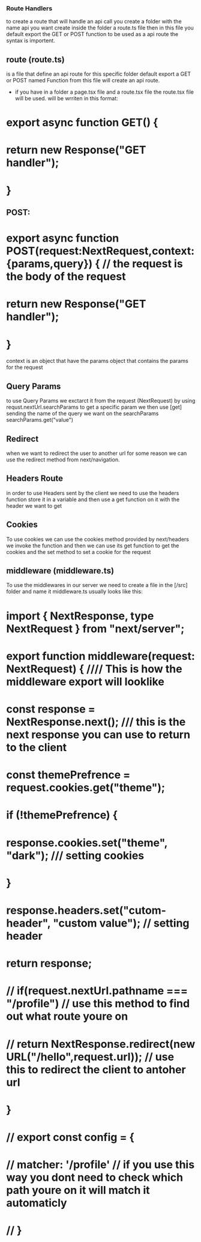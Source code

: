 

### Route Handlers

to create a route that will handle an api call you create a folder with the name api you want create inside the folder a route.ts file then in this file you default export the GET or POST function to be used as a api route the syntax is importent.

## route (route.ts)

is a file that define an api route for this specific folder default export a GET or POST named Function from this file will create an api route.
* if you have in a folder a page.tsx file and a route.tsx file the route.tsx file will be used.
will be wrriten in this format:

# export async function GET() {
#   return new Response("GET handler");
    
# }

## POST:
# export async function POST(request:NextRequest,context:{params,query}) { // the request is the body of the request
#   return new Response("GET handler");
    
# }
context is an object that have the params object that contains the params for the request

## Query Params

to use  Query Params we exctarct it from the request (NextRequest) by using requst.nextUrl.searchParams
to get a specific param we then use [get] sending the name of the query we want on the searchParams searchParams.get("value")  


## Redirect

when we want to redirect the user to another url for some reason we can use the redirect method from next/navigation.

## Headers Route
in order to use Headers sent by the client we need to use the headers function store it in a variable and then use a get function on it with the header we want to get

## Cookies

To use cookies we can use the cookies method provided by next/headers we invoke the function and then we can use its get function to get the cookies and the set method to set a cookie for the request

## middleware (middleware.ts)

To use the middlewares in our server we need to create a file in the [/src] folder and name it middleware.ts
usually looks like this:

# import { NextResponse, type NextRequest } from "next/server"; 
# 
# export function middleware(request: NextRequest) {  //// This is how the middleware export will looklike
#   const response = NextResponse.next();             ///   this is the next response you can use to return to the client
#   const themePrefrence = request.cookies.get("theme");
#   if (!themePrefrence) {
#     response.cookies.set("theme", "dark");          /// setting cookies
#   }
# 
#   response.headers.set("cutom-header", "custom value"); // setting header
#   return response;
#   // if(request.nextUrl.pathname === "/profile")        //    use this method to find out what route youre on
#   // return NextResponse.redirect(new URL("/hello",request.url)); //   use this to redirect the client to antoher url
# }
# 
# // export const config = {
# //     matcher: '/profile'  // if you use this way you dont need to check which path youre on it will match it                               automaticly
# // }

